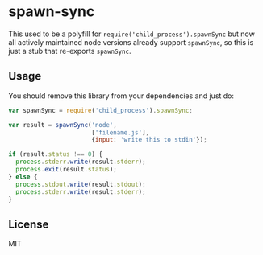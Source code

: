 # spawn-sync

This used to be a polyfill for `require('child_process').spawnSync` but now all actively maintained node versions already support `spawnSync`, so this is just a stub that re-exports `spawnSync`.

## Usage

You should remove this library from your dependencies and just do:
```js
var spawnSync = require('child_process').spawnSync;

var result = spawnSync('node',
                       ['filename.js'],
                       {input: 'write this to stdin'});

if (result.status !== 0) {
  process.stderr.write(result.stderr);
  process.exit(result.status);
} else {
  process.stdout.write(result.stdout);
  process.stderr.write(result.stderr);
}
```

## License

  MIT
